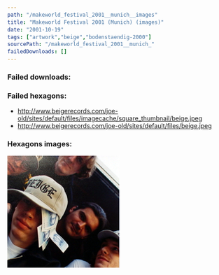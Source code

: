 ```yaml
---
path: "/makeworld_festival_2001__munich__images"
title: "Makeworld Festival 2001 (Munich) (images)"
date: "2001-10-19"
tags: ["artwork","beige","bodenstaendig-2000"]
sourcePath: "/makeworld_festival_2001__munich_"
failedDownloads: []
---
```



### Failed downloads:

### Failed hexagons:
* http://www.beigerecords.com/joe-old/sites/default/files/imagecache/square_thumbnail/beige.jpeg
 * http://www.beigerecords.com/joe-old/sites/default/files/beige.jpeg

### Hexagons images:
![beige.jpg_hexagon.jpeg](beige.jpg_hexagon.jpeg)
